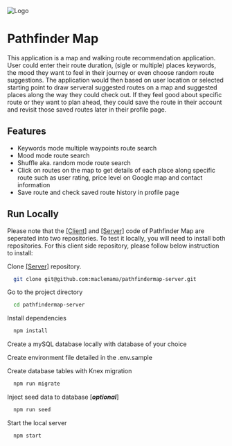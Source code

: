 
![Logo](https://lh3.googleusercontent.com/u/0/drive-viewer/AITFw-ydJTF4mpgDjo0ijkSP7Rghjt_fHt-fDCefpg49fMCRnUVkuGG7BQLjgbK2vrZ36jbpzUtYRP94AYIufe474moAMDjaVQ=w898-h3164)


# Pathfinder Map

This application is a map and walking route recommendation application. User could enter their route duration, (sigle or multiple) places keywords, the mood they want to feel in their journey or even choose random route suggestions. The application would then based on user location or selected starting point to draw serveral suggested routes on a map and suggested places along the way they could check out. If they feel good about specific route or they want to plan ahead, they could save the route in their account and revisit those saved routes later in their profile page.


## Features

- Keywords mode multiple waypoints route search
- Mood mode route search
- Shuffle aka. random mode route search
- Click on routes on the map to get details of each place along specific route such as user rating, price level on Google map and contact information
- Save route and check saved route history in profile page
 


## Run Locally
Please note that the [[Client]](https://github.com/maclemama/pathfindermap) and [[Server]](https://github.com/maclemama/pathfindermap-server) code of Pathfinder Map are seperated into two repositories. To test it locally, you will need to install both repositories. For this client side repository, please follow below instruction to install:


Clone [[Server]](https://github.com/maclemama/pathfindermap-server) repository.

```bash
  git clone git@github.com:maclemama/pathfindermap-server.git
```

Go to the project directory

```bash
  cd pathfindermap-server
```

Install dependencies

```bash
  npm install
```

Create a mySQL database locally with database of your choice

Create environment file detailed in the .env.sample

Create database tables with Knex migration

```bash
  npm run migrate
```

Inject seed data to database [***optional***]

```bash
  npm run seed
```

Start the local server

```bash
  npm start
```


